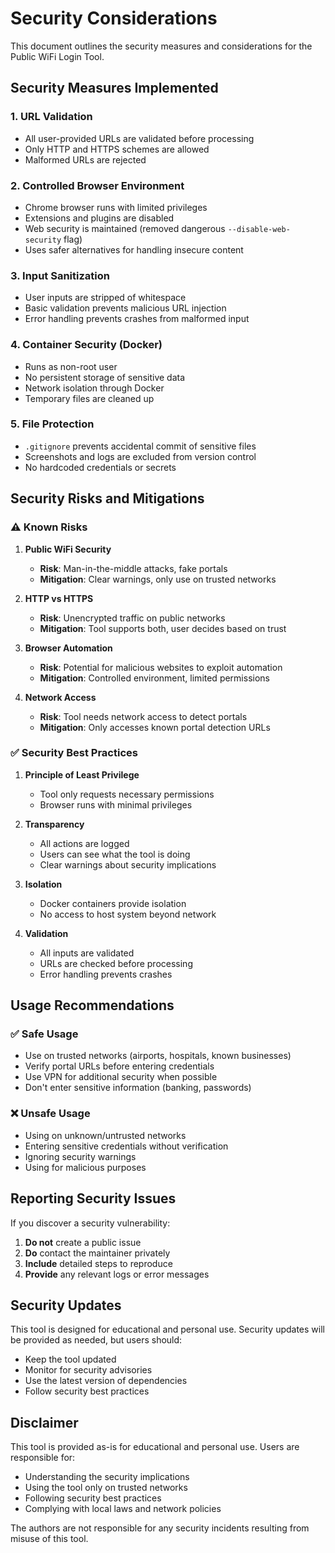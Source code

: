 # Security Considerations

This document outlines the security measures and considerations for the Public WiFi Login Tool.

## Security Measures Implemented

### 1. URL Validation
- All user-provided URLs are validated before processing
- Only HTTP and HTTPS schemes are allowed
- Malformed URLs are rejected

### 2. Controlled Browser Environment
- Chrome browser runs with limited privileges
- Extensions and plugins are disabled
- Web security is maintained (removed dangerous `--disable-web-security` flag)
- Uses safer alternatives for handling insecure content

### 3. Input Sanitization
- User inputs are stripped of whitespace
- Basic validation prevents malicious URL injection
- Error handling prevents crashes from malformed input

### 4. Container Security (Docker)
- Runs as non-root user
- No persistent storage of sensitive data
- Network isolation through Docker
- Temporary files are cleaned up

### 5. File Protection
- `.gitignore` prevents accidental commit of sensitive files
- Screenshots and logs are excluded from version control
- No hardcoded credentials or secrets

## Security Risks and Mitigations

### ⚠️ Known Risks

1. **Public WiFi Security**
   - **Risk**: Man-in-the-middle attacks, fake portals
   - **Mitigation**: Clear warnings, only use on trusted networks

2. **HTTP vs HTTPS**
   - **Risk**: Unencrypted traffic on public networks
   - **Mitigation**: Tool supports both, user decides based on trust

3. **Browser Automation**
   - **Risk**: Potential for malicious websites to exploit automation
   - **Mitigation**: Controlled environment, limited permissions

4. **Network Access**
   - **Risk**: Tool needs network access to detect portals
   - **Mitigation**: Only accesses known portal detection URLs

### ✅ Security Best Practices

1. **Principle of Least Privilege**
   - Tool only requests necessary permissions
   - Browser runs with minimal privileges

2. **Transparency**
   - All actions are logged
   - Users can see what the tool is doing
   - Clear warnings about security implications

3. **Isolation**
   - Docker containers provide isolation
   - No access to host system beyond network

4. **Validation**
   - All inputs are validated
   - URLs are checked before processing
   - Error handling prevents crashes

## Usage Recommendations

### ✅ Safe Usage
- Use on trusted networks (airports, hospitals, known businesses)
- Verify portal URLs before entering credentials
- Use VPN for additional security when possible
- Don't enter sensitive information (banking, passwords)

### ❌ Unsafe Usage
- Using on unknown/untrusted networks
- Entering sensitive credentials without verification
- Ignoring security warnings
- Using for malicious purposes

## Reporting Security Issues

If you discover a security vulnerability:

1. **Do not** create a public issue
2. **Do** contact the maintainer privately
3. **Include** detailed steps to reproduce
4. **Provide** any relevant logs or error messages

## Security Updates

This tool is designed for educational and personal use. Security updates will be provided as needed, but users should:

- Keep the tool updated
- Monitor for security advisories
- Use the latest version of dependencies
- Follow security best practices

## Disclaimer

This tool is provided as-is for educational and personal use. Users are responsible for:

- Understanding the security implications
- Using the tool only on trusted networks
- Following security best practices
- Complying with local laws and network policies

The authors are not responsible for any security incidents resulting from misuse of this tool. 